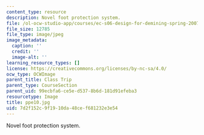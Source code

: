 ```yaml
---
content_type: resource
description: Novel foot protection system.
file: /ol-ocw-studio-app/courses/ec-s06-design-for-demining-spring-2007/7d2f152c9f1910da48cef681232e3e54_ppe10.jpg
file_size: 12785
file_type: image/jpeg
image_metadata:
  caption: ''
  credit: ''
  image-alt: ''
learning_resource_types: []
license: https://creativecommons.org/licenses/by-nc-sa/4.0/
ocw_type: OCWImage
parent_title: Class Trip
parent_type: CourseSection
parent_uid: 99ecbfa6-ce5e-d537-8b6d-181d91efeba3
resourcetype: Image
title: ppe10.jpg
uid: 7d2f152c-9f19-10da-48ce-f681232e3e54
---
```

Novel foot protection system.